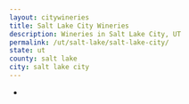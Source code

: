 ```yaml
---
layout: citywineries
title: Salt Lake City Wineries
description: Wineries in Salt Lake City, UT
permalink: /ut/salt-lake/salt-lake-city/
state: ut
county: salt lake
city: salt lake city
---
```

-

